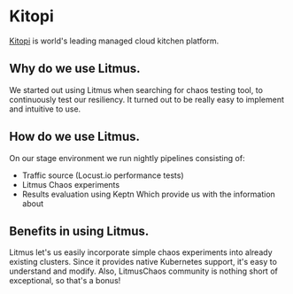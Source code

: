 # Kitopi
[Kitopi](https://www.kitopi.com) is world's leading managed cloud kitchen platform. 

## Why do we use Litmus.  
We started out using Litmus when searching for chaos testing tool, to continuously test our resiliency. It turned out to be really easy to implement and intuitive to use. 

## How do we use Litmus.  
On our stage environment we run nightly pipelines consisting of:
- Traffic source (Locust.io performance tests)
- Litmus Chaos experiments
- Results evaluation using Keptn
Which provide us with the information about 

## Benefits in using Litmus.   
Litmus let's us easily incorporate simple chaos experiments into already existing clusters. Since it provides native Kubernetes support, it's easy to understand and modify. Also, LitmusChaos community is nothing short of exceptional, so that's a bonus!
